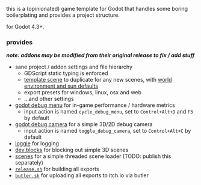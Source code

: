 this is a (opinionated) game template for Godot that handles some boring
boilerplating and provides a project structure.

for Godot 4.3+.

### provides

***note: addons may be modified from their original release to fix / add stuff***

- sane project / addon settings and file hierarchy
  - GDScript static typing is enforced
  - [template scene](./scenes/_template.tscn) to duplicate for any new scenes, with [world environment and sun defaults](./scenes/defaults)
  - export presets for windows, linux, osx and web
  - ...and other settings
- [godot debug menu](https://github.com/godot-extended-libraries/godot-debug-menu) for in-game performance / hardware metrics
  - input action is named `cycle_debug_menu`, set to `Control+Alt+D` and `F3` by default
- [godot debug camera](https://github.com/kcfresh53/Godot-Debug-Camera) for a simple 3D/2D debug camera
  - input action is named `toggle_debug_camera`, set to `Control+Alt+C` by default
- [loggie](https://github.com/Shiva-Shadowsong/loggie) for logging
- [dev blocks](https://github.com/Manonox/godot-dev-blocks) for blocking out simple 3D scenes
- [scenes](./addons/scenes) for a simple threaded scene loader (TODO: publish this separately)
- [`release.sh`](./release.sh) for building all exports
- [`butler.sh`](./butler.sh) for uploading all exports to itch.io via butler
